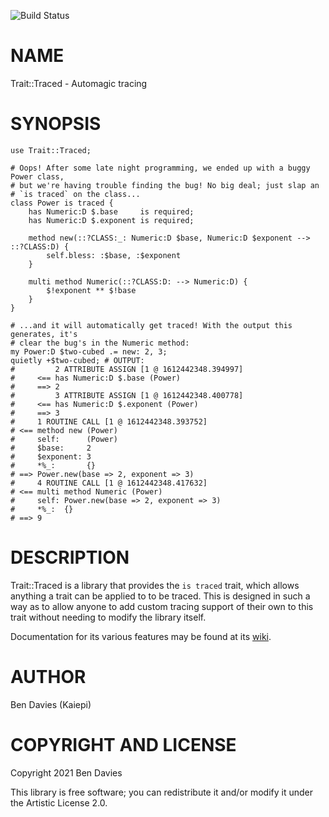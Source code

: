 ![Build Status](https://github.com/Kaiepi/ra-Trait-Traced/actions/workflows/test.yml/badge.svg)

NAME
====

Trait::Traced - Automagic tracing

SYNOPSIS
========

```perl6
use Trait::Traced;

# Oops! After some late night programming, we ended up with a buggy Power class,
# but we're having trouble finding the bug! No big deal; just slap an
# `is traced` on the class...
class Power is traced {
    has Numeric:D $.base     is required;
    has Numeric:D $.exponent is required;

    method new(::?CLASS:_: Numeric:D $base, Numeric:D $exponent --> ::?CLASS:D) {
        self.bless: :$base, :$exponent
    }

    multi method Numeric(::?CLASS:D: --> Numeric:D) {
        $!exponent ** $!base
    }
}

# ...and it will automatically get traced! With the output this generates, it's
# clear the bug's in the Numeric method:
my Power:D $two-cubed .= new: 2, 3;
quietly +$two-cubed; # OUTPUT:
#         2 ATTRIBUTE ASSIGN [1 @ 1612442348.394997]
#     <== has Numeric:D $.base (Power)
#     ==> 2
#         3 ATTRIBUTE ASSIGN [1 @ 1612442348.400778]
#     <== has Numeric:D $.exponent (Power)
#     ==> 3
#     1 ROUTINE CALL [1 @ 1612442348.393752]
# <== method new (Power)
#     self:      (Power)
#     $base:     2
#     $exponent: 3
#     *%_:       {}
# ==> Power.new(base => 2, exponent => 3)
#     4 ROUTINE CALL [1 @ 1612442348.417632]
# <== multi method Numeric (Power)
#     self: Power.new(base => 2, exponent => 3)
#     *%_:  {}
# ==> 9
```

DESCRIPTION
===========

Trait::Traced is a library that provides the `is traced` trait, which allows anything a trait can be applied to to be traced. This is designed in such a way as to allow anyone to add custom tracing support of their own to this trait without needing to modify the library itself.

Documentation for its various features may be found at its [wiki](https://github.com/raku-community-modules/Trait-Traced/wiki).

AUTHOR
======

Ben Davies (Kaiepi)

COPYRIGHT AND LICENSE
=====================

Copyright 2021 Ben Davies

This library is free software; you can redistribute it and/or modify it under the Artistic License 2.0.

